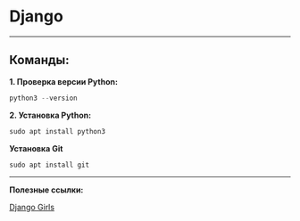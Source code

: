 # Django
---
## Команды:

**1. Проверка версии Python:**

```python
python3 --version
```
**2. Установка Python:**
```python
sudo apt install python3
```

**Установка Git**
```python
sudo apt install git
```
---
**Полезные ссылки:**

[Django Girls](https://tutorial.djangogirls.org/ru/)
